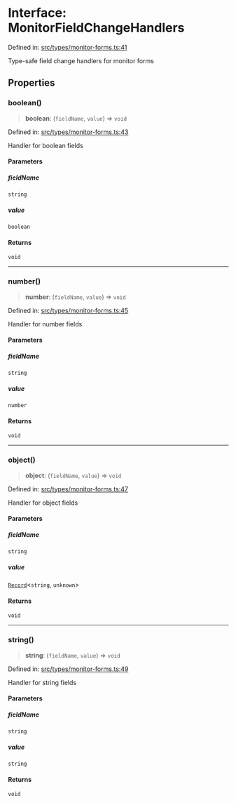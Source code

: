 # Interface: MonitorFieldChangeHandlers

Defined in: [src/types/monitor-forms.ts:41](https://github.com/Nick2bad4u/Uptime-Watcher/blob/8a1973382d5fe14c52996ecda381894eb7ecd4a6/src/types/monitor-forms.ts#L41)

Type-safe field change handlers for monitor forms

## Properties

### boolean()

> **boolean**: (`fieldName`, `value`) => `void`

Defined in: [src/types/monitor-forms.ts:43](https://github.com/Nick2bad4u/Uptime-Watcher/blob/8a1973382d5fe14c52996ecda381894eb7ecd4a6/src/types/monitor-forms.ts#L43)

Handler for boolean fields

#### Parameters

##### fieldName

`string`

##### value

`boolean`

#### Returns

`void`

***

### number()

> **number**: (`fieldName`, `value`) => `void`

Defined in: [src/types/monitor-forms.ts:45](https://github.com/Nick2bad4u/Uptime-Watcher/blob/8a1973382d5fe14c52996ecda381894eb7ecd4a6/src/types/monitor-forms.ts#L45)

Handler for number fields

#### Parameters

##### fieldName

`string`

##### value

`number`

#### Returns

`void`

***

### object()

> **object**: (`fieldName`, `value`) => `void`

Defined in: [src/types/monitor-forms.ts:47](https://github.com/Nick2bad4u/Uptime-Watcher/blob/8a1973382d5fe14c52996ecda381894eb7ecd4a6/src/types/monitor-forms.ts#L47)

Handler for object fields

#### Parameters

##### fieldName

`string`

##### value

[`Record`](https://www.typescriptlang.org/docs/handbook/utility-types.html#recordkeys-type)\<`string`, `unknown`\>

#### Returns

`void`

***

### string()

> **string**: (`fieldName`, `value`) => `void`

Defined in: [src/types/monitor-forms.ts:49](https://github.com/Nick2bad4u/Uptime-Watcher/blob/8a1973382d5fe14c52996ecda381894eb7ecd4a6/src/types/monitor-forms.ts#L49)

Handler for string fields

#### Parameters

##### fieldName

`string`

##### value

`string`

#### Returns

`void`
